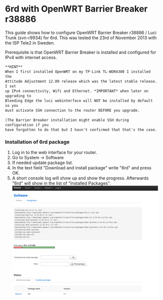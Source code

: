 6rd with OpenWRT Barrier Breaker r38886
=======================================
This guide shows how to configure OpenWRT Barrier Breaker r38886 / Luci
Trunk (svn-r9934) for 6rd. This was tested the 23rd of November 2013 with the
ISP Tele2 in Sweden.

Prerequisite is that OpenWRT Barrier Breaker is installed and configured for
IPv4 with internet access.

```
**HINT**
When I first installed OpenWRT on my TP-Link TL-WDR4300 I installed the
Attitude Adjustment 12.09 release which was the latest stable release. I set
up IPv4 connectivity, Wifi and Ethernet. *IMPORTANT* when later on upgrading to
Bleeding Edge the luci webinterface will NOT be installed by default so you
must activate SSH connection to the router BEFORE you upgrade.

(The Barrier Breaker installation might enable SSH during configuration if you
have forgotten to do that but I havn't confirmed that that's the case.
```

### Installation of 6rd package
1. Log in to the web interface for your router.
2. Go to System -> Software
3. If needed update package list.
4. In the text field "Download and install package" write "6rd" and press OK.
5. A short console log will show up and show the progress. Afterwards "6rd" will
show in the list of "Installed Packages".
![Installation GUI of 6rd through Luci the OpenWRT web interface](./figures/6rd-bb-installation.png)
